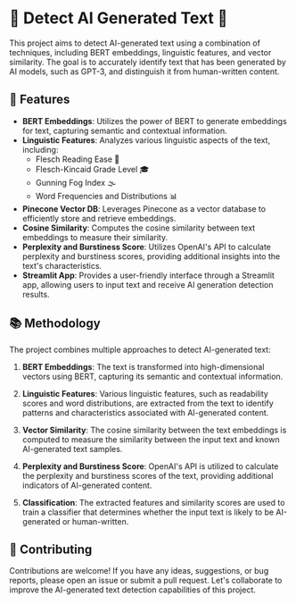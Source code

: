 # 🤖 Detect AI Generated Text 📜

This project aims to detect AI-generated text using a combination of techniques, including BERT embeddings, linguistic features, and vector similarity. The goal is to accurately identify text that has been generated by AI models, such as GPT-3, and distinguish it from human-written content.

## 🌟 Features

- **BERT Embeddings**: Utilizes the power of BERT to generate embeddings for text, capturing semantic and contextual information.
- **Linguistic Features**: Analyzes various linguistic aspects of the text, including:
  - Flesch Reading Ease 📖
  - Flesch-Kincaid Grade Level 🎓
  - Gunning Fog Index 🌫️
  - Word Frequencies and Distributions 📊
- **Pinecone Vector DB**: Leverages Pinecone as a vector database to efficiently store and retrieve embeddings.
- **Cosine Similarity**: Computes the cosine similarity between text embeddings to measure their similarity.
- **Perplexity and Burstiness Score**: Utilizes OpenAI's API to calculate perplexity and burstiness scores, providing additional insights into the text's characteristics.
- **Streamlit App**: Provides a user-friendly interface through a Streamlit app, allowing users to input text and receive AI generation detection results.

## 📚 Methodology

The project combines multiple approaches to detect AI-generated text:

1. **BERT Embeddings**: The text is transformed into high-dimensional vectors using BERT, capturing its semantic and contextual information.

2. **Linguistic Features**: Various linguistic features, such as readability scores and word distributions, are extracted from the text to identify patterns and characteristics associated with AI-generated content.

3. **Vector Similarity**: The cosine similarity between the text embeddings is computed to measure the similarity between the input text and known AI-generated text samples.

4. **Perplexity and Burstiness Score**: OpenAI's API is utilized to calculate the perplexity and burstiness scores of the text, providing additional indicators of AI-generated content.

5. **Classification**: The extracted features and similarity scores are used to train a classifier that determines whether the input text is likely to be AI-generated or human-written.

## 🤝 Contributing

Contributions are welcome! If you have any ideas, suggestions, or bug reports, please open an issue or submit a pull request. Let's collaborate to improve the AI-generated text detection capabilities of this project.
